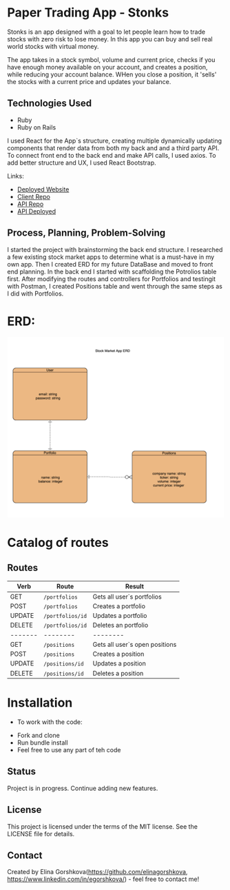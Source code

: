 
# Paper Trading App - Stonks
Stonks is an app designed with a goal to let people learn how to trade stocks with zero risk to lose money. In this app you can buy and sell real world stocks with virtual money.

The app takes in a stock symbol, volume and current price, checks if you have enough money available on your account, and creates a position, while reducing your account balance. WHen you close a position, it 'sells' the stocks with a current price and updates your balance.

## Technologies Used
* Ruby
* Ruby on Rails

I used React for the App`s structure, creating multiple dynamically updating components that render data from both my back and and a third party API.
To connect front end to the back end and make API calls, I used axios.
To add better structure and UX, I used React Bootstrap.

 Links:
 - [Deployed Website](https://elinagorshkova.github.io/paper-trade-client/)
 - [Client Repo](https://github.com/elinagorshkova/paper-trade-client)
 - [API Repo](https://github.com/elinagorshkova/paper-trade-api)
 - [API Deployed](https://mysterious-tundra-15808.herokuapp.com/)


 ## Process, Planning, Problem-Solving
 I started the project with brainstorming the back end structure. I researched a few existing stock market apps to determine what is a must-have in my own app. Then I created ERD for my future DataBase and moved to front end planning.
 In the back end I started with scaffolding the Potrolios table first. After modifying the routes and controllers for Portfolios and testingit with Postman, I created Positions table and went through the same steps as I did with Portfolios.

# ERD:
![ERD](./ERD.png)

# Catalog of routes
## Routes
|  Verb |  Route | Result |
|-------|--------|--------|
| GET   | `/portfolios`  | Gets all user`s portfolios|
| POST  | `/portfolios`  | Creates a portfolio |
| UPDATE   | `/portfolios/id`  | Updates a portfolio  |
| DELETE   | `/portfolios/id`  | Deletes an portfolio  |
|-------|--------|--------|
| GET   | `/positions`  | Gets all user`s open positions|
| POST  | `/positions`  | Creates a position |
| UPDATE   | `/positions/id`  | Updates a position  |
| DELETE   | `/positions/id`  | Deletes a position  |

# Installation

* To work with the code:
- Fork and clone
- Run bundle install
- Feel free to use any part of teh code

## Status
Project is in progress.
Continue adding new features.


## License

This project is licensed under the terms of the MIT license. See the LICENSE file for details.

## Contact
Created by Elina Gorshkova(https://github.com/elinagorshkova, https://www.linkedin.com/in/egorshkova/) - feel free to contact me!

